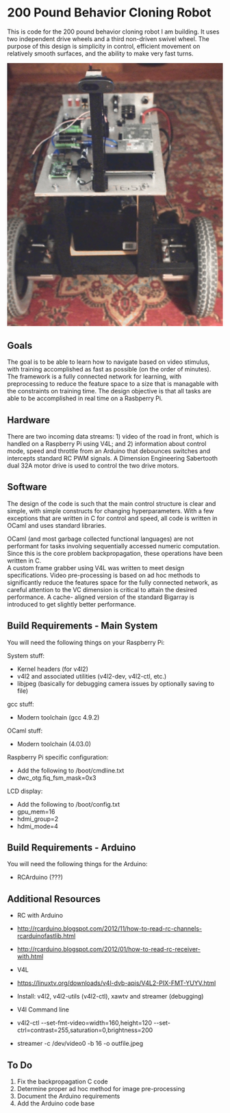 # __200 Pound Behavior Cloning Robot__

This is code for the 200 pound behavior cloning robot I am building.  It
uses two independent drive wheels and a third non-driven swivel wheel.
The purpose of this design is simplicity in control, efficient movement on 
relatively smooth surfaces, and the ability to make very fast turns.

![Photo](Robot.jpg)



## __Goals__

The goal is to be able to learn how to navigate based on video stimulus,
with training accomplished as fast as possible (on the order of minutes).  The 
framework is a fully connected network for learning, with preprocessing 
to reduce the feature space to a size that is managable with the constraints 
on training time.  The design objective is that all tasks are able to be
accomplished in real time on a Rasbperry Pi.



## __Hardware__

There are two incoming data streams: 1) video of the road in front, 
which is handled on a Raspberry Pi using V4L; and 2) information about control 
mode, speed and throttle from an Arduino that debounces switches and 
intercepts standard RC PWM signals. A Dimension Engineering Sabertooth dual 
32A motor drive is used to control the two drive motors.  


## __Software__

The design of the code is such that the main control structure is clear
and simple, with simple constructs for changing hyperparameters. With a few 
exceptions that are written in C for control and speed, all code is written 
in OCaml and uses standard libraries. 

OCaml (and most garbage collected functional languages) are not performant
for tasks involving sequentially accessed numeric computation.  Since this 
is the core problem backpropagation, these operations have been written in C.  
A custom frame grabber using V4L was written to meet design specifications.
Video pre-processing is based on ad hoc methods to significantly reduce the 
features space for the fully connected network, as careful attention to 
the VC dimension is critical to attain the desired performance.  A cache-
aligned version of the standard Bigarray is introduced to get slightly 
better performance.



## __Build Requirements - Main System__

You will need the following things on your Raspberry Pi:

System stuff:
* Kernel headers (for v4l2)
* v4l2 and associated utilities (v4l2-dev, v4l2-ctl, etc.)
* libjpeg (basically for debugging camera issues by optionally saving to file)

gcc stuff:
* Modern toolchain (gcc 4.9.2)

OCaml stuff:
* Modern toolchain (4.03.0) 

Raspberry Pi specific configuration:
 * Add the following to /boot/cmdline.txt
  * dwc_otg.fiq_fsm_mask=0x3 

LCD display:
* Add the following to /boot/config.txt
 * gpu_mem=16
 * hdmi_group=2
 * hdmi_mode=4



## __Build Requirements - Arduino__

You will need the following things for the Arduino:

* RCArduino (???)



## __Additional Resources__

* RC with Arduino
 * http://rcarduino.blogspot.com/2012/11/how-to-read-rc-channels-rcarduinofastlib.html
 * http://rcarduino.blogspot.com/2012/01/how-to-read-rc-receiver-with.html

* V4L
 * https://linuxtv.org/downloads/v4l-dvb-apis/V4L2-PIX-FMT-YUYV.html
 * Install: v4l2, v4l2-utils (v4l2-ctl), xawtv and streamer (debugging) 
 
* V4l Command line
 * v4l2-ctl --set-fmt-video=width=160,height=120 --set-ctrl=contrast=255,saturation=0,brightness=200
 * streamer -c /dev/video0 -b 16 -o outfile.jpeg



## __To Do__

1. Fix the backpropagation C code
2. Determine proper ad hoc method for image pre-processing
3. Document the Arduino requirements
4. Add the Arduino code base

